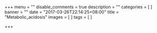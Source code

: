 +++
menu = ""
disable_comments = true
description = ""
categories = [
]
banner = ""
date = "2017-03-26T22:14:25+08:00"
title = "Metabolic_acidosis"
images = [
]
tags = [
]

+++

<!--more-->
